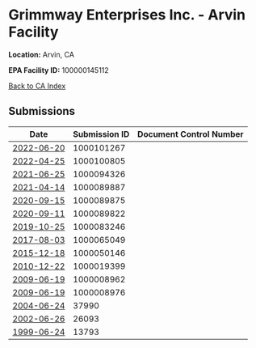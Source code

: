 # Grimmway Enterprises Inc. - Arvin Facility 

**Location:** Arvin, CA

**EPA Facility ID:** 100000145112

[Back to CA Index](../../index.md)

## Submissions

| Date | Submission ID | Document Control Number |
|------|--------------|-------------------------|
| [2022-06-20](submissions/1000101267.md) | 1000101267 |  |
| [2022-04-25](submissions/1000100805.md) | 1000100805 |  |
| [2021-06-25](submissions/1000094326.md) | 1000094326 |  |
| [2021-04-14](submissions/1000089887.md) | 1000089887 |  |
| [2020-09-15](submissions/1000089875.md) | 1000089875 |  |
| [2020-09-11](submissions/1000089822.md) | 1000089822 |  |
| [2019-10-25](submissions/1000083246.md) | 1000083246 |  |
| [2017-08-03](submissions/1000065049.md) | 1000065049 |  |
| [2015-12-18](submissions/1000050146.md) | 1000050146 |  |
| [2010-12-22](submissions/1000019399.md) | 1000019399 |  |
| [2009-06-19](submissions/1000008962.md) | 1000008962 |  |
| [2009-06-19](submissions/1000008976.md) | 1000008976 |  |
| [2004-06-24](submissions/37990.md) | 37990 |  |
| [2002-06-26](submissions/26093.md) | 26093 |  |
| [1999-06-24](submissions/13793.md) | 13793 |  |
